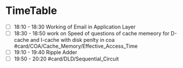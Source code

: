 # TimeTable 
- [ ] 18:10 - 18:30 Working of Email in Application Layer
- [ ] 18:30 - 18:50 work on Speed of questions of cache memeory for D-cache and I-cache with disk penlty in coa #card/COA/Cache_Memory/Effective_Access_Time
- [ ] 19:10 - 19:40 Ripple Adder
- [ ] 19:50 - 20:20 #card/DLD/Sequential_Circuit